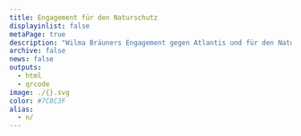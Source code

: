 ```yaml
---
title: Engagement für den Naturschutz
displayinlist: false
metaPage: true
description: "Wilma Bräuners Engagement gegen Atlantis und für den Naturschutz"
archive: false
news: false
outputs:
  - html
  - qrcode
image: ./{}.svg
color: #7C8C3F
alias:
  - n/
---
```

